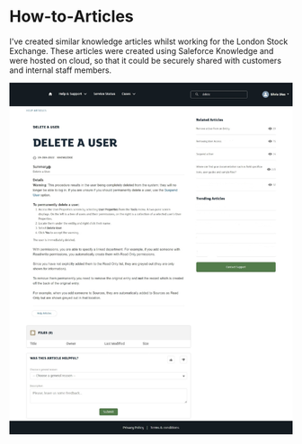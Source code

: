# How-to-Articles

I've created similar knowledge articles whilst working for the London Stock Exchange. 
These articles were created using Saleforce Knowledge and were hosted on cloud, so that it could be securely shared with customers and internal staff members.

<p align="center">
 <img src="https://github.com/SilviaDias16/My-Portfolio/blob/main/Images/How-to-Articles.jpg" width="1000">
</p>
